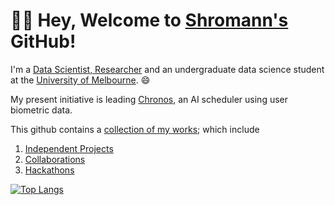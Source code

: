 # 👋🏼  Hey, Welcome to [Shromann's](https://www.linkedin.com/in/shromannmajumder/) GitHub!

I'm a [Data Scientist, Researcher](https://www.linkedin.com/in/shromannmajumder/) and an undergraduate data science student at the [University of Melbourne](https://study.unimelb.edu.au/find/courses/major/data-science/). 😄

My present initiative is leading [Chronos](https://github.com/shromann/Chronos), an AI scheduler using user biometric data. 

This github contains a [collection of my works](https://github.com/shromann?tab=repositories); which include
1. [Independent Projects](https://github.com/shromann/NYC-GeoSpatial-Analysis)
2. [Collaborations](https://github.com/shromann/RoPaSci-360-Ai)
3. [Hackathons](https://github.com/shromann/Google-Hackathon)

<!-- 
[![Anurag's GitHub stats](https://github-readme-stats.vercel.app/api?username=shromann&count_private=true&theme=react&show_icons=true&hide=issues)](https://github.com/anuraghazra/github-readme-stats) -->

[![Top Langs](https://github-readme-stats.vercel.app/api/top-langs/?username=shromann&langs_count=8&layout=compact&theme=react)](https://github.com/anuraghazra/github-readme-stats)
<!--
**shromann/shromann** is a ✨ _special_ ✨ repository because its `README.md` (this file) appears on your GitHub profile.

Here are some ideas to get you started:

- 🔭 I’m currently working on ...
- 🌱 I’m currently learning ...
- 👯 I’m looking to collaborate on ...
- 🤔 I’m looking for help with ...
- 💬 Ask me about ...
- 📫 How to reach me: ...
- 😄 Pronouns: ...
- ⚡ Fun fact: ...
-->
